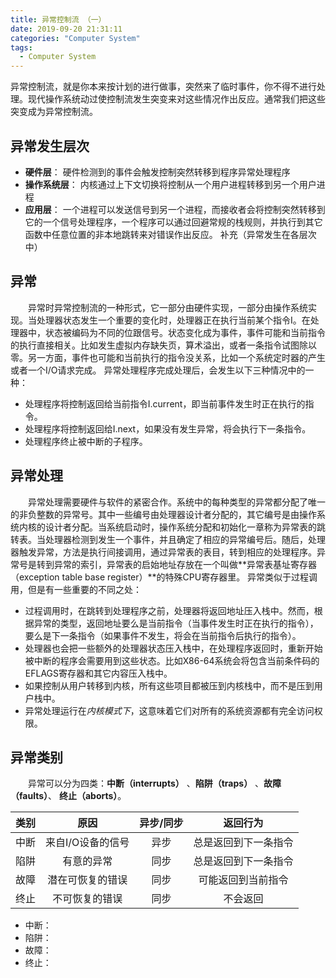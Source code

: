 ```yaml
---
title: 异常控制流 （一）
date: 2019-09-20 21:31:11
categories: "Computer System"
tags:
  - Computer System 
---
```

异常控制流，就是你本来按计划的进行做事，突然来了临时事件，你不得不进行处理。现代操作系统动过使控制流发生突变来对这些情况作出反应。通常我们把这些突变成为异常控制流。
<!-- more -->
## 异常发生层次
 * **硬件层**： 硬件检测到的事件会触发控制突然转移到程序异常处理程序
 * **操作系统层**： 内核通过上下文切换将控制从一个用户进程转移到另一个用户进程
 * **应用层**： 一个进程可以发送信号到另一个进程，而接收者会将控制突然转移到它的一个信号处理程序，一个程序可以通过回避常规的栈规则，并执行到其它函数中任意位置的非本地跳转来对错误作出反应。
 补充（异常发生在各层次中）
## 异常
&emsp;&emsp;异常时异常控制流的一种形式，它一部分由硬件实现，一部分由操作系统实现。当处理器状态发生一个重要的变化时，处理器正在执行当前某个指令I。在处理器中，状态被编码为不同的位跟信号。状态变化成为事件，事件可能和当前指令的执行直接相关。比如发生虚拟内存缺失页，算术溢出，或者一条指令试图除以零。另一方面，事件也可能和当前执行的指令没关系，比如一个系统定时器的产生或者一个I/O请求完成。
异常处理程序完成处理后，会发生以下三种情况中的一种：
 * 处理程序将控制返回给当前指令I.current，即当前事件发生时正在执行的指令。
 * 处理程序将控制返回给I.next，如果没有发生异常，将会执行下一条指令。
 * 处理程序终止被中断的子程序。

## 异常处理
&emsp;&emsp;异常处理需要硬件与软件的紧密合作。系统中的每种类型的异常都分配了唯一的非负整数的异常号。其中一些编号由处理器设计者分配的，其它编号是由操作系统内核的设计者分配。当系统启动时，操作系统分配和初始化一章称为异常表的跳转表。当处理器检测到发生一个事件，并且确定了相应的异常编号后。随后，处理器触发异常，方法是执行间接调用，通过异常表的表目，转到相应的处理程序。异常号是转到异常的索引，异常表的启始地址存放在一个叫做**异常表基址寄存器（exception table base register）**的特殊CPU寄存器里。
异常类似于过程调用，但是有一些重要的不同之处：
* 过程调用时，在跳转到处理程序之前，处理器将返回地址压入栈中。然而，根据异常的类型，返回地址要么是当前指令（当事件发生时正在执行的指令），要么是下一条指令（如果事件不发生，将会在当前指令后执行的指令）。
* 处理器也会把一些额外的处理器状态压入栈中，在处理程序返回时，重新开始被中断的程序会需要用到这些状态。比如X86-64系统会将包含当前条件码的EFLAGS寄存器和其它内容压入栈中。
* 如果控制从用户转移到内核，所有这些项目都被压到内核栈中，而不是压到用户栈中。
* 异常处理运行在*内核模式下*，这意味着它们对所有的系统资源都有完全访问权限。

## 异常类别
&emsp;&emsp;异常可以分为四类：**中断（interrupts）** 、**陷阱（traps）** 、**故障（faults）**、 **终止（aborts）**。

| 类别          | 原因                 | 异步/同步        |  返回行为           |             
| :--------------:|  :--------------:     | :--------------:  | :--------------:    |
| 中断   		| 来自I/O设备的信号      | 异步            | 总是返回到下一条指令 |
| 陷阱   		| 有意的异常     		  | 同步            | 总是返回到下一条指令 |
| 故障   		| 潜在可恢复的错误	  | 同步            | 可能返回到当前指令   |
| 终止   		| 不可恢复的错误   	  | 同步            | 不会返回            |

* 中断：
* 陷阱：
* 故障：
* 终止：



